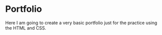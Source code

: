 # Portfolio
 Here I am going to create a very basic portfolio just for the practice using the HTML and CSS.
